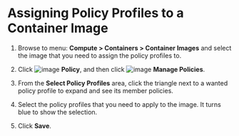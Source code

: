 # Assigning Policy Profiles to a Container Image

1. Browse to menu: **Compute > Containers > Container Images**
   and select the image that you need to assign the policy
   profiles to.

2. Click ![image](../images/1941.png) **Policy**, and then click
   ![image](../images/1851.png) **Manage Policies**.

3. From the **Select Policy Profiles** area, click the triangle
   next to a wanted policy profile to expand and see its member
   policies.

4. Select the policy profiles that you need to apply to the
   image. It turns blue to show the selection.

5. Click **Save**.
